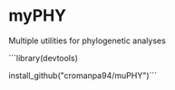 # myPHY
Multiple utilities for phylogenetic analyses

´´´library(devtools)

install_github("cromanpa94/muPHY")´´´
